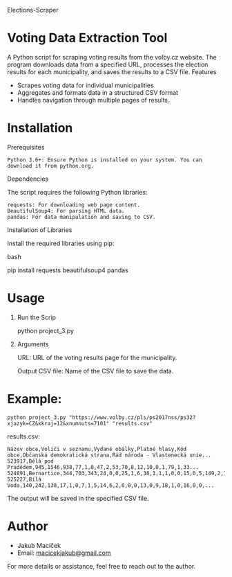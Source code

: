  Elections-Scraper
# Voting Data Extraction Tool

A Python script for scraping voting results from the volby.cz website. The program downloads data from a specified URL, processes the election results for each municipality, and saves the results to a CSV file.
Features

- Scrapes voting data for individual municipalities
- Aggregates and formats data in a structured CSV format
- Handles navigation through multiple pages of results.

# Installation
Prerequisites

    Python 3.6+: Ensure Python is installed on your system. You can download it from python.org.

Dependencies

The script requires the following Python libraries:

    requests: For downloading web page content.
    BeautifulSoup4: For parsing HTML data.
    pandas: For data manipulation and saving to CSV.

Installation of Libraries

Install the required libraries using pip:

bash

pip install requests beautifulsoup4 pandas

# Usage

1. Run the Scrip

    python project_3.py

2. Arguments

    URL: URL of the voting results page for the municipality.

   
    Output CSV file: Name of the CSV file to save the data.

# Example:

    python project_3.py "https://www.volby.cz/pls/ps2017nss/ps32?xjazyk=CZ&xkraj=12&xnumnuts=7101" "results.csv"


results.csv: 

    Název obce,Voliči v seznamu,Vydané obálky,Platné hlasy,Kód obce,Občanská demokratická strana,Řád národa - Vlastenecká unie...
    523917,Bělá pod Pradědem,945,1546,938,77,1,0,47,2,53,70,8,12,10,0,1,79,1,33...
    524891,Bernartice,344,703,343,24,0,0,25,1,6,38,1,1,1,0,0,15,0,5,149,2,1,13...
    525227,Bílá Voda,140,242,138,17,1,0,7,1,5,14,6,2,0,0,0,13,0,9,18,1,0,16,0,0,...


The output will be saved in the specified CSV file.
# Author

- Jakub Macíček
- Email: macicekjakub@gmail.com

For more details or assistance, feel free to reach out to the author.
